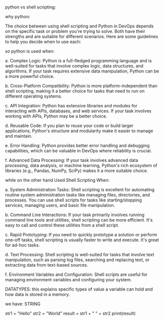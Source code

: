 
python vs shell scripting:

why python:

The choice between using shell scripting and Python in DevOps depends on the specific task or problem you're trying to solve. Both have their strengths and are suitable for different scenarios. Here are some guidelines to help you decide when to use each:

so python is used when:


a. Complex Logic: Python is a full-fledged programming language and is well-suited for tasks that involve complex logic, data structures, and algorithms. If your task requires extensive data manipulation, Python can be a more powerful choice.

b. Cross-Platform Compatibility: Python is more platform-independent than shell scripting, making it a better choice for tasks that need to run on different operating systems.

c. API Integration: Python has extensive libraries and modules for interacting with APIs, databases, and web services. If your task involves working with APIs, Python may be a better choice.

d. Reusable Code: If you plan to reuse your code or build larger applications, Python's structure and modularity make it easier to manage and maintain.

e. Error Handling: Python provides better error handling and debugging capabilities, which can be valuable in DevOps where reliability is crucial.

f. Advanced Data Processing: If your task involves advanced data processing, data analysis, or machine learning, Python's rich ecosystem of libraries (e.g., Pandas, NumPy, SciPy) makes it a more suitable choice.

while on the other hand Used Shell Scripting When:


a. System Administration Tasks: Shell scripting is excellent for automating routine system administration tasks like managing files, directories, and processes. You can use shell scripts for tasks like starting/stopping services, managing users, and basic file manipulation.

b. Command Line Interactions: If your task primarily involves running command line tools and utilities, shell scripting can be more efficient. It's easy to call and control these utilities from a shell script.

c. Rapid Prototyping: If you need to quickly prototype a solution or perform one-off tasks, shell scripting is usually faster to write and execute. It's great for ad-hoc tasks.

d. Text Processing: Shell scripting is well-suited for tasks that involve text manipulation, such as parsing log files, searching and replacing text, or extracting data from text-based sources.

f. Environment Variables and Configuration: Shell scripts are useful for managing environment variables and configuring your system.


DATATYPES: this explains specific types of value a variable can hold and how data is stored in a memory.

we have:
STRING

str1 = "Hello"
str2 = "World"
result = str1 + " " + str2
print(result)



















